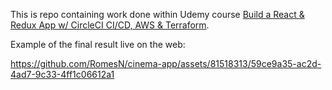 This is repo containing work done within Udemy course [Build a React & Redux App w/ CircleCI CI/CD, AWS & Terraform](https://www.udemy.com/course/build-a-modern-react-and-redux-app-with-circleci-cicd-aws/).

Example of the final result live on the web:

https://github.com/RomesN/cinema-app/assets/81518313/59ce9a35-ac2d-4ad7-9c33-4ff1c06612a1

